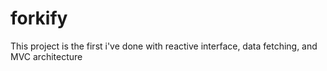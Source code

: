 # forkify

This project is the first i've done with reactive interface, data fetching, and MVC architecture
